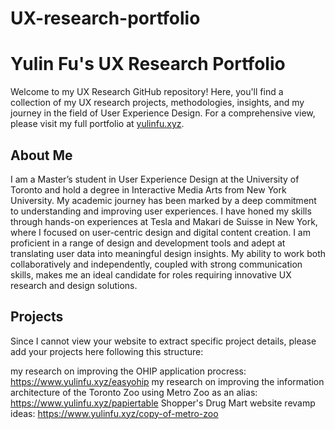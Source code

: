 # UX-research-portfolio
# Yulin Fu's UX Research Portfolio

Welcome to my UX Research GitHub repository! Here, you'll find a collection of my UX research projects, methodologies, insights, and my journey in the field of User Experience Design. For a comprehensive view, please visit my full portfolio at [yulinfu.xyz](https://www.yulinfu.xyz/).

## About Me

I am a Master’s student in User Experience Design at the University of Toronto and hold a degree in Interactive Media Arts from New York University. My academic journey has been marked by a deep commitment to understanding and improving user experiences. I have honed my skills through hands-on experiences at Tesla and Makari de Suisse in New York, where I focused on user-centric design and digital content creation. I am proficient in a range of design and development tools and adept at translating user data into meaningful design insights. My ability to work both collaboratively and independently, coupled with strong communication skills, makes me an ideal candidate for roles requiring innovative UX research and design solutions.

## Projects

Since I cannot view your website to extract specific project details, please add your projects here following this structure:

my research on improving the OHIP application procress: https://www.yulinfu.xyz/easyohip
my research on improving the information architecture of the Toronto Zoo using Metro Zoo as an alias: https://www.yulinfu.xyz/papiertable
Shopper's Drug Mart website revamp ideas: https://www.yulinfu.xyz/copy-of-metro-zoo
